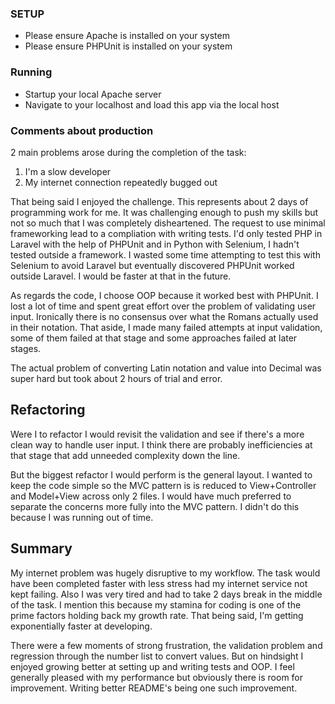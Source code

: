 ### SETUP

* Please ensure Apache is installed on your system
* Please ensure PHPUnit is installed on your system

### Running
* Startup your local Apache server
* Navigate to your localhost and load this app via the local host


### Comments about production
2 main problems arose during the completion of the task:
1) I'm a slow developer
2) My internet connection repeatedly bugged out

That being said I enjoyed the challenge. This represents about 2 days of programming work for me. It was challenging enough
to push my skills but not so much that I was completely disheartened. The request to use minimal frameworking lead to a compliation
with writing tests. I'd only tested PHP in Laravel with the help of PHPUnit and in Python with Selenium, I hadn't tested
outside a framework. I wasted some time attempting to test this with Selenium to avoid Laravel but eventually discovered PHPUnit 
worked outside Laravel. I would be faster at that in the future.

As regards the code, I choose OOP because it worked best with PHPUnit. I lost a lot of time and spent great effort over the 
problem of validating user input. Ironically there is no consensus over what the Romans actually used in their notation. That aside, 
I made many failed attempts at input validation, some of them failed at that stage and some approaches failed at later stages.

The actual problem of converting Latin notation and value into Decimal was super hard but took about 2 hours of trial and error.

## Refactoring
Were I to refactor I would revisit the validation and see if there's a more clean way to handle user input.
I think there are probably inefficiencies at that stage that add unneeded complexity down the line. 

But the biggest refactor I would perform is the general layout. I wanted to keep the code simple so the MVC pattern is
is reduced to View+Controller and Model+View across only 2 files. I would have much preferred to separate the concerns
more fully into the MVC pattern. I didn't do this because I was running out of time.

## Summary
My internet problem was hugely disruptive to my workflow. The task would have been completed faster with less stress
had my internet service not kept failing. Also I was very tired and had to take 2 days break in the middle of the task.
I mention this because my stamina for coding is one of the prime factors holding back my growth rate. That being said,
I'm getting exponentially faster at developing.

There were a few moments of strong frustration, the validation problem and regression through the number list to convert values.
But on hindsight I enjoyed growing better at setting up and writing tests and OOP. I feel generally pleased with my performance but 
obviously there is room for improvement. Writing better README's being one such improvement.

